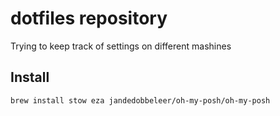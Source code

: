 # dotfiles repository

Trying to keep track of settings on different mashines


## Install

```
brew install stow eza jandedobbeleer/oh-my-posh/oh-my-posh
```
